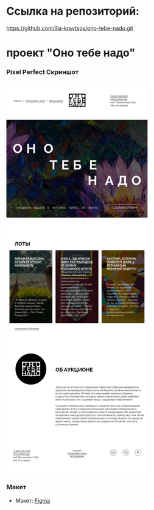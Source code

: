 # Cсылка на репозиторий: 
https://github.com/ilia-kravtsov/ono-tebe-nado.git

# проект "Оно тебе надо"

### Pixel Perfect Скриншот

![](pixel-perfect-screenshot.png)

### Макет

- Макет: [Figma](https://www.figma.com/design/w7NSvxdeelLb13PItt6Lfu/%D0%9E%D0%BD%D0%BE-%D1%82%D0%B5%D0%B1%D0%B5-%D0%BD%D0%B0%D0%B4%D0%BE-(Copy)?node-id=1-84&node-type=frame&m=dev)
